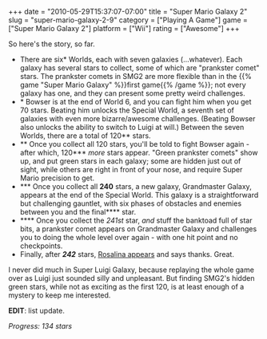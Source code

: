 +++
date = "2010-05-29T15:37:07-07:00"
title = "Super Mario Galaxy 2"
slug = "super-mario-galaxy-2-9"
category = ["Playing A Game"]
game = ["Super Mario Galaxy 2"]
platform = ["Wii"]
rating = ["Awesome"]
+++

So here's the story, so far.

<ul>
<li>There are six* Worlds, each with seven galaxies (...whatever).  Each galaxy has several stars to collect, some of which are "prankster comet" stars.  The prankster comets in SMG2 are more flexible than in the {{% game "Super Mario Galaxy" %}}first game{{% /game %}}; not every galaxy has one, and they can present some pretty weird challenges.</li>
<li>* Bowser is at the end of World 6, and you can fight him when you get 70 stars.  Beating him unlocks the Special World, a seventh set of galaxies with even more bizarre/awesome challenges.  (Beating Bowser also unlocks the ability to switch to Luigi at will.)  Between the seven Worlds, there are a total of 120** stars.</li>
<li>** Once you collect all 120 stars, you'll be told to fight Bowser again - after which, 120*** <i>more</i> stars appear.  "Green prankster comets" show up, and put green stars in each galaxy; some are hidden just out of sight, while others are right in front of your nose, and require Super Mario precision to get.</li>
<li>*** Once you collect all <b>240</b> stars, a new galaxy, Grandmaster Galaxy, appears at the end of the Special World.  This galaxy is a straightforward but challenging gauntlet, with six phases of obstacles and enemies between you and the final**** star.</li>
<li>**** Once you collect the <i>241st</i> star, <i>and</i> stuff the banktoad full of star bits, a prankster comet appears on Grandmaster Galaxy and challenges you to doing the whole level over again - with one hit point and no checkpoints.</li>
<li>Finally, after <b><i>242</i></b> stars, <a href="http://www.youtube.com/watch?v=ZzN2Pd6cwQ0">Rosalina appears</a> and says thanks.  Great.</li>
</ul>

I never did much in Super Luigi Galaxy, because replaying the whole game over as Luigi just sounded silly and unpleasant.  But finding SMG2's hidden green stars, while not as exciting as the first 120, is at least enough of a mystery to keep me interested.

<b>EDIT</b>: list update.

<i>Progress: 134 stars</i>